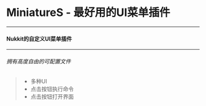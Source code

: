 # MiniatureS - 最好用的UI菜单插件
---
#### Nukkit的自定义UI菜单插件
---
###### 拥有高度自由的可配置文件
> - 多种UI
> - 点击按钮执行命令
> - 点击按钮打开界面
